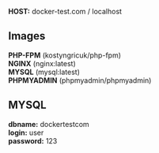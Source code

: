 <b>HOST:</b> docker-test.com / localhost<br>

## Images
<b>PHP-FPM</b> (kostyngricuk/php-fpm)<br>
<b>NGINX</b> (nginx:latest)<br>
<b>MYSQL</b> (mysql:latest)<br>
<b>PHPMYADMIN</b> (phpmyadmin/phpmyadmin)<br>

## MYSQL
<b>dbname:</b> dockertestcom<br>
<b>login:</b> user<br>
<b>password:</b> 123<br>




